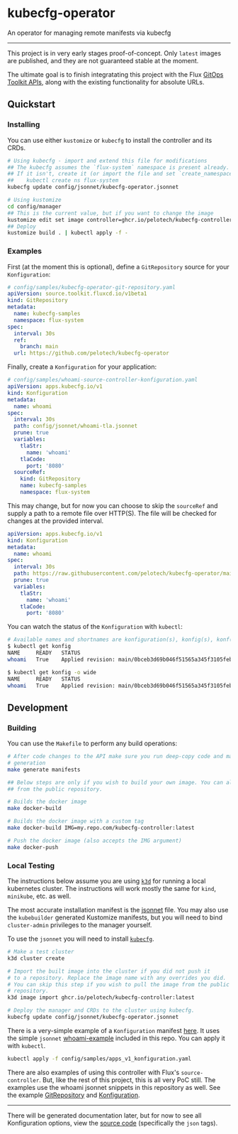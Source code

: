 # kubecfg-operator
An operator for managing remote manifests via kubecfg

---

This project is in very early stages proof-of-concept. Only `latest` images are published, and they are not guaranteed stable at the moment.

The ultimate goal is to finish integratating this project with the Flux [GitOps Toolkit APIs](https://fluxcd.io/docs/gitops-toolkit/), along
with the existing functionality for absolute URLs.

## Quickstart

### Installing

You can use either `kustomize` or `kubecfg` to install the controller and its CRDs.

```bash
# Using kubecfg - import and extend this file for modifications
## The kubecfg assumes the `flux-system` namespace is present already.
## If it isn't, create it (or import the file and set `create_namespace: true`):
##    kubectl create ns flux-system
kubecfg update config/jsonnet/kubecfg-operator.jsonnet

# Using kustomize
cd config/manager
## This is the current value, but if you want to change the image
kustomize edit set image controller=ghcr.io/pelotech/kubecfg-controller:latest
## Deploy
kustomize build . | kubectl apply -f -
```

### Examples

First (at the moment this is optional), define a `GitRepository` source for your `Konfiguration`:

```yaml
# config/samples/kubecfg-operator-git-repository.yaml
apiVersion: source.toolkit.fluxcd.io/v1beta1
kind: GitRepository
metadata:
  name: kubecfg-samples
  namespace: flux-system
spec:
  interval: 30s
  ref:
    branch: main
  url: https://github.com/pelotech/kubecfg-operator
```

Finally, create a `Konfiguration` for your application:

```yaml
# config/samples/whoami-source-controller-konfiguration.yaml
apiVersion: apps.kubecfg.io/v1
kind: Konfiguration
metadata:
  name: whoami
spec:
  interval: 30s
  path: config/jsonnet/whoami-tla.jsonnet
  prune: true
  variables:
    tlaStr:
      name: 'whoami'
    tlaCode:
      port: '8080'
  sourceRef:
    kind: GitRepository
    name: kubecfg-samples
    namespace: flux-system
```

This may change, but for now you can choose to skip the `sourceRef` and supply a path to a remote file over HTTP(S).
The file will be checked for changes at the provided interval.

```yaml
apiVersion: apps.kubecfg.io/v1
kind: Konfiguration
metadata:
  name: whoami
spec:
  interval: 30s
  path: https://raw.githubusercontent.com/pelotech/kubecfg-operator/main/config/jsonnet/whoami-tla.jsonnet
  prune: true
  variables:
    tlaStr:
      name: 'whoami'
    tlaCode:
      port: '8080'
```

You can watch the status of the `Konfiguration` with `kubectl`:

```bash
# Available names and shortnames are konfiguration(s), konfig(s), konf(s)
$ kubectl get konfig
NAME     READY   STATUS                                                            AGE
whoami   True    Applied revision: main/0bceb3d69b046f51565a345f3105febbd7be62bd   1m32s

$ kubectl get konfig -o wide
NAME     READY   STATUS                                                            AGE    CURRENTREVISION                                 LASTATTEMPTEDREVISION
whoami   True    Applied revision: main/0bceb3d69b046f51565a345f3105febbd7be62bd   1m38s   main/0bceb3d69b046f51565a345f3105febbd7be62bd   main/0bceb3d69b046f51565a345f3105febbd7be62bd
```

## Development

### Building

You can use the `Makefile` to perform any build operations:

```bash
# After code changes to the API make sure you run deep-copy code and manifest
# generation
make generate manifests

## Below steps are only if you wish to build your own image. You can also download
## from the public repository.

# Builds the docker image
make docker-build

# Builds the docker image with a custom tag
make docker-build IMG=my.repo.com/kubecfg-controller:latest

# Push the docker image (also accepts the IMG argument)
make docker-push
```

### Local Testing

The instructions below assume you are using [`k3d`](https://k3d.io) for running a local kubernetes cluster. The instructions will work mostly the same for `kind`, `minikube`, etc. as well.

The most accurate installation manifest is the [jsonnet](config/jsonnet/kubecfg-operator.jsonnet) file. 
You may also use the `kubebuilder` generated Kustomize manifests, but you will need to bind `cluster-admin` privileges to the manager yourself.

To use the `jsonnet` you will need to install [`kubecfg`](https://github.com/bitnami/kubecfg/releases).

```bash
# Make a test cluster
k3d cluster create

# Import the built image into the cluster if you did not push it
# to a repository. Replace the image name with any overrides you did.
# You can skip this step if you wish to pull the image from the public
# repository.
k3d image import ghcr.io/pelotech/kubecfg-controller:latest

# Deploy the manager and CRDs to the cluster using kubecfg.
kubecfg update config/jsonnet/kubecfg-operator.jsonnet
```

There is a very-simple example of a `Konfiguration` manifest [here](config/samples/whoami-konfiguration.yaml).
It uses the simple `jsonnet` [whoami-example](config/jsonnet/whoami.jsonnet) included in this repo.
You can apply it with `kubectl`.

```bash
kubectl apply -f config/samples/apps_v1_konfiguration.yaml
```

There are also examples of using this controller with Flux's `source-controller`.
But, like the rest of this project, this is all very PoC still. 
The examples use the whoami jsonnet snippets in this repository as well.
See the example [GitRepository](config/samples/kubecfg-operator-git-repository.yaml) and [Konfiguration](config/samples/whoami-source-controller-konfiguration.yaml).

---

There will be generated documentation later, but for now to see all Konfiguration options, view the [source code](api/v1/konfiguration_types.go) (specifically the `json` tags).